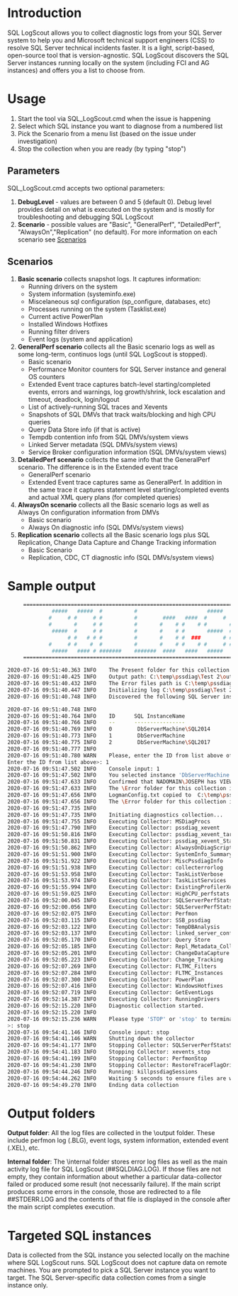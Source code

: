 
# Introduction
SQL LogScout allows you to collect diagnostic logs from your SQL Server system to help you and Microsoft technical support engineers (CSS) to resolve SQL Server technical incidents faster. It is a light, script-based, open-source tool that is version-agnostic. SQL LogScout discovers the SQL Server instances running locally on the system (including FCI and AG instances) and offers you a list to choose from. 

# Usage

1. Start the tool via SQL_LogScout.cmd when the issue is happening
1. Select which SQL instance you want to diagnose from a numbered list
1. Pick the Scenario from a menu list (based on the issue under investigation)
1. Stop the collection when you are ready (by typing "stop")

## Parameters
SQL_LogScout.cmd accepts two optional parameters:
1. **DebugLevel** - values are between 0 and 5 (default 0). Debug level provides detail on what is executed on the system and is mostly for troubleshooting and debugging SQL LogScout
1. **Scenario** - possible values are "Basic", "GeneralPerf", "DetailedPerf", "AlwaysOn","Replication" (no default). For more information on each scenario see [Scenarios](#scenarios)

## Scenarios
1. **Basic scenario** collects snapshot logs. It captures information:
   - Running drivers on the system
   - System information (systeminfo.exe)
   - Miscelaneous sql configuration (sp_configure, databases, etc)
   - Processes running on the system (Tasklist.exe)
   - Current active PowerPlan
   - Installed Windows Hotfixes
   - Running filter drivers
   - Event logs (system and application)
1. **GeneralPerf scenario** collects all the Basic scenario logs as well as some long-term, continuos logs (until SQL LogScout is stopped).
   - Basic scenario
   - Performance Monitor counters for SQL Server instance and general OS counters
   - Extended Event trace captures batch-level starting/completed events, errors and warnings, log growth/shrink, lock escalation and timeout, deadlock, login/logout
   - List of actively-running SQL traces and Xevents
   - Snapshots of SQL DMVs that track waits/blocking and high CPU queries
   - Query Data Store info (if that is active)
   - Tempdb contention info from SQL DMVs/system views
   - Linked Server metadata (SQL DMVs/system views)
   - Service Broker configuration information (SQL DMVs/system views)
1. **DetailedPerf scenario** collects the same info that the GeneralPerf scenario. The difference is in the Extended event trace
   - GeneralPerf scenario
   - Extended Event trace captures same as GeneralPerf. In addition in the same trace it captures statement level starting/completed events and actual XML query plans (for completed queries)
1. **AlwaysOn scenario** collects all the Basic scenario logs as well as Always On configuration information from DMVs
   - Basic scenario
   - Always On diagnostic info (SQL DMVs/system views)
1. **Replication scenario** collects all the Basic scenario logs plus SQL Replication, Change Data Capture and Change Tracking information
   - Basic Scenario
   - Replication, CDC, CT diagnostic info (SQL DMVs/system views)


# Sample output

```bash
     ======================================================================================================
              #####   #####  #          #                      #####
             #     # #     # #          #        ####   ####  #     #  ####   ####  #    # #####
             #       #     # #          #       #    # #    # #       #    # #    # #    #   #
              #####  #     # #          #       #    # #       #####  #      #    # #    #   #
                   # #   # # #          #       #    # #  ###       # #      #    # #    #   #
             #     # #    #  #          #       #    # #    # #     # #    # #    # #    #   #
              #####   #### # #######    #######  ####   ####   #####   ####   ####   ####    #
     ======================================================================================================

2020-07-16 09:51:40.363 INFO    The Present folder for this collection is C:\temp\pssdiag\Test 2
2020-07-16 09:51:40.425 INFO    Output path: C:\temp\pssdiag\Test 2\output\
2020-07-16 09:51:40.432 INFO    The Error files path is C:\temp\pssdiag\Test 2\output\internal\
2020-07-16 09:51:40.447 INFO    Initializing log C:\temp\pssdiag\Test 2\output\internal\##SQLDIAG.LOG
2020-07-16 09:51:40.748 INFO    Discovered the following SQL Server instance(s)

2020-07-16 09:51:40.748 INFO
2020-07-16 09:51:40.764 INFO    ID      SQL InstanceName
2020-07-16 09:51:40.766 INFO    --      ----------------
2020-07-16 09:51:40.769 INFO    0        DbServerMachine\SQL2014
2020-07-16 09:51:40.773 INFO    1        DbServerMachine
2020-07-16 09:51:40.775 INFO    2        DbServerMachine\SQL2017
2020-07-16 09:51:40.777 INFO
2020-07-16 09:51:40.780 WARN    Please, enter the ID from list above of the SQL instance for which you want to collect diagnostic data. Then press Enter
Enter the ID from list above>: 1
2020-07-16 09:51:47.502 INFO    Console input: 1
2020-07-16 09:51:47.502 INFO    You selected instance 'DbServerMachine' to collect diagnostic data.
2020-07-16 09:51:47.633 INFO    Confirmed that NADOMAIN\JOSEPH has VIEW SERVER STATE on SQL Server Instance DbServerMachine
2020-07-16 09:51:47.633 INFO    The \Error folder for this collection is C:\temp\pssdiag\Test 2\output\internal\
2020-07-16 09:51:47.656 INFO    LogmanConfig.txt copied to  C:\temp\pssdiag\Test 2\output\internal\LogmanConfig.txt
2020-07-16 09:51:47.656 INFO    The \Error folder for this collection is C:\temp\pssdiag\Test 2\output\internal\
2020-07-16 09:51:47.735 INFO
2020-07-16 09:51:47.735 INFO    Initiating diagnostics collection...
2020-07-16 09:51:47.755 INFO    Executing Collector: MSDiagProcs
2020-07-16 09:51:47.790 INFO    Executing Collector: pssdiag_xevent
2020-07-16 09:51:50.816 INFO    Executing Collector: pssdiag_xevent_target
2020-07-16 09:51:50.831 INFO    Executing Collector: pssdiag_xevent_Start
2020-07-16 09:51:50.862 INFO    Executing Collector: AlwaysOnDiagScript
2020-07-16 09:51:51.900 INFO    Executing Collector: SystemInfo_Summary
2020-07-16 09:51:51.922 INFO    Executing Collector: MiscPssdiagInfo
2020-07-16 09:51:51.938 INFO    Executing Collector: collecterrorlog
2020-07-16 09:51:53.958 INFO    Executing Collector: TaskListVerbose
2020-07-16 09:51:53.974 INFO    Executing Collector: TaskListServices
2020-07-16 09:51:55.994 INFO    Executing Collector: ExistingProfilerXeventTraces
2020-07-16 09:51:59.025 INFO    Executing Collector: HighCPU_perfstats
2020-07-16 09:52:00.045 INFO    Executing Collector: SQLServerPerfStats
2020-07-16 09:52:00.056 INFO    Executing Collector: SQLServerPerfStatsSnapshotStartup
2020-07-16 09:52:02.075 INFO    Executing Collector: Perfmon
2020-07-16 09:52:03.115 INFO    Executing Collector: SSB_pssdiag
2020-07-16 09:52:03.122 INFO    Executing Collector: TempDBAnalysis
2020-07-16 09:52:03.137 INFO    Executing Collector: linked_server_config
2020-07-16 09:52:05.170 INFO    Executing Collector: Query Store
2020-07-16 09:52:05.185 INFO    Executing Collector: Repl_Metadata_Collector
2020-07-16 09:52:05.201 INFO    Executing Collector: ChangeDataCapture
2020-07-16 09:52:05.223 INFO    Executing Collector: Change_Tracking
2020-07-16 09:52:07.269 INFO    Executing Collector: FLTMC_Filters
2020-07-16 09:52:07.284 INFO    Executing Collector: FLTMC_Instances
2020-07-16 09:52:07.300 INFO    Executing Collector: PowerPlan
2020-07-16 09:52:07.416 INFO    Executing Collector: WindowsHotfixes
2020-07-16 09:52:07.719 INFO    Executing Collector: GetEventLogs
2020-07-16 09:52:14.387 INFO    Executing Collector: RunningDrivers
2020-07-16 09:52:15.220 INFO    Diagnostic collection started.
2020-07-16 09:52:15.220 INFO
2020-07-16 09:52:15.236 WARN    Please type 'STOP' or 'stop' to terminate the diagnostics collection when you finished capturing the issue
>: stop
2020-07-16 09:54:41.146 INFO    Console input: stop
2020-07-16 09:54:41.146 WARN    Shutting down the collector
2020-07-16 09:54:41.177 INFO    Stopping Collector: SQLServerPerfStatsSnapshotShutdown
2020-07-16 09:54:41.183 INFO    Stopping Collector: xevents_stop
2020-07-16 09:54:41.199 INFO    Stopping Collector: PerfmonStop
2020-07-16 09:54:41.230 INFO    Stopping Collector: RestoreTraceFlagOrigValues
2020-07-16 09:54:44.246 INFO    Running: killpssdiagSessions
2020-07-16 09:54:44.262 INFO    Waiting 5 seconds to ensure files are written to and closed by any program including anti-virus...
2020-07-16 09:54:49.270 INFO    Ending data collection
```

# Output folders

**Output folder**: All the log files are collected in the \output folder. These include perfmon log (.BLG), event logs, system information, extended event (.XEL), etc. 

**Internal folder**: The \internal folder stores error log files as well as the main activity log file for SQL LogScout (##SQLDIAG.LOG). If those files are not empty, they contain information about whether a particular data-collector failed or produced some result (not necessarily failure). If the main script produces some errors in the console, those are redirected to a file ##STDERR.LOG and the contents of that file is displayed in the console after the main script completes execution.

# Targeted SQL instances

Data is collected from the SQL instance you selected locally on the machine where SQL LogScout runs. SQL LogScout does not capture data on remote machines. You are prompted to pick a SQL Server instance you want to target. The SQL Server-specific data collection comes from a single instance only. 
